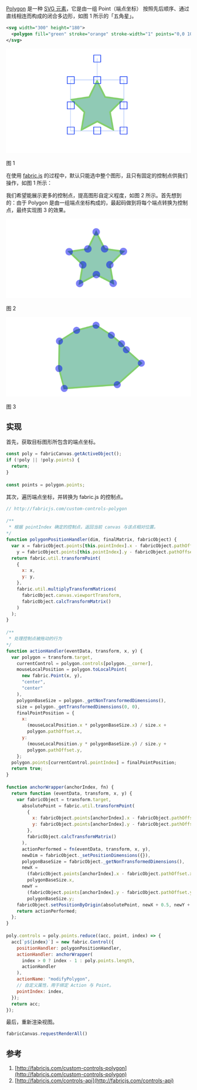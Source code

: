 [Polygon](https://developer.mozilla.org/zh-CN/docs/Web/SVG/Element/polygon) 是一种 [SVG 元素](https://developer.mozilla.org/zh-CN/docs/Web/SVG/Element)，它是由一组 Point（端点坐标） 按照先后顺序、通过直线相连而构成的闭合多边形，如图 1 所示的「五角星」。

```xml
<svg width="300" height="180">
  <polygon fill="green" stroke="orange" stroke-width="1" points="0,0 100,0 100,100 0,100 0,0"/>
</svg>
```

![图1](./images/1.png)

图 1

在使用 [fabric.js](http://fabricjs.com) 的过程中，默认只能选中整个图形，且只有固定的控制点供我们操作，如图 1 所示：

我们希望能展示更多的控制点，提高图形自定义程度，如图 2 所示。首先想到的：由于 Polygon 是由一组端点坐标构成的，最起码做到将每个端点转换为控制点，最终实现图 3 的效果。

![图2](./images/2.png)

图 2

![图3](./images/3.png)

图 3

## 实现

首先，获取目标图形所包含的端点坐标。

```js
const poly = fabricCanvas.getActiveObject();
if (!poly || !poly.points) {
  return;
}

const points = polygon.points;
```

其次，遍历端点坐标，并转换为 fabric.js 的控制点。

```js
// http://fabricjs.com/custom-controls-polygon

/**
 * 根据 pointIndex 确定的控制点，返回当前 canvas 与该点相对位置。
*/
function polygonPositionHandler(dim, finalMatrix, fabricObject) {
  var x = fabricObject.points[this.pointIndex].x - fabricObject.pathOffset.x,
    y = fabricObject.points[this.pointIndex].y - fabricObject.pathOffset.y;
  return fabric.util.transformPoint(
    {
      x: x,
      y: y,
    },
    fabric.util.multiplyTransformMatrices(
      fabricObject.canvas.viewportTransform,
      fabricObject.calcTransformMatrix()
    )
  );
}

/**
 * 处理控制点被拖动的行为
*/
function actionHandler(eventData, transform, x, y) {
  var polygon = transform.target,
    currentControl = polygon.controls[polygon.__corner],
    mouseLocalPosition = polygon.toLocalPoint(
      new fabric.Point(x, y),
      "center",
      "center"
    ),
    polygonBaseSize = polygon._getNonTransformedDimensions(),
    size = polygon._getTransformedDimensions(0, 0),
    finalPointPosition = {
      x:
        (mouseLocalPosition.x * polygonBaseSize.x) / size.x +
        polygon.pathOffset.x,
      y:
        (mouseLocalPosition.y * polygonBaseSize.y) / size.y +
        polygon.pathOffset.y,
    };
  polygon.points[currentControl.pointIndex] = finalPointPosition;
  return true;
}

function anchorWrapper(anchorIndex, fn) {
  return function (eventData, transform, x, y) {
    var fabricObject = transform.target,
      absolutePoint = fabric.util.transformPoint(
        {
          x: fabricObject.points[anchorIndex].x - fabricObject.pathOffset.x,
          y: fabricObject.points[anchorIndex].y - fabricObject.pathOffset.y,
        },
        fabricObject.calcTransformMatrix()
      ),
      actionPerformed = fn(eventData, transform, x, y),
      newDim = fabricObject._setPositionDimensions({}),
      polygonBaseSize = fabricObject._getNonTransformedDimensions(),
      newX =
        (fabricObject.points[anchorIndex].x - fabricObject.pathOffset.x) /
        polygonBaseSize.x,
      newY =
        (fabricObject.points[anchorIndex].y - fabricObject.pathOffset.y) /
        polygonBaseSize.y;
    fabricObject.setPositionByOrigin(absolutePoint, newX + 0.5, newY + 0.5);
    return actionPerformed;
  };
}

poly.controls = poly.points.reduce((acc, point, index) => {
  acc[`p${index}`] = new fabric.Control({
    positionHandler: polygonPositionHandler,
    actionHandler: anchorWrapper(
      index > 0 ? index - 1 : poly.points.length,
      actionHandler
    ),
    actionName: "modifyPolygon",
    // 自定义属性，用于绑定 Action 与 Point。
    pointIndex: index,
  });
  return acc;
});
```

最后，重新渲染视图。

```js
fabricCanvas.requestRenderAll()
```

## 参考

1. [http://fabricjs.com/custom-controls-polygon](http://fabricjs.com/custom-controls-polygon)
2. [http://fabricjs.com/controls-api](http://fabricjs.com/controls-api)
